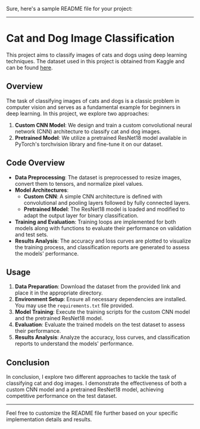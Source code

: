 Sure, here's a sample README file for your project:

---

# Cat and Dog Image Classification

This project aims to classify images of cats and dogs using deep learning techniques. The dataset used in this project is obtained from Kaggle and can be found [here](https://www.kaggle.com/datasets/ashfakyeafi/cat-dog-images-for-classification).

## Overview

The task of classifying images of cats and dogs is a classic problem in computer vision and serves as a fundamental example for beginners in deep learning. In this project, we explore two approaches:

1. **Custom CNN Model**: We design and train a custom convolutional neural network (CNN) architecture to classify cat and dog images.
2. **Pretrained Model**: We utilize a pretrained ResNet18 model available in PyTorch's torchvision library and fine-tune it on our dataset.

## Code Overview

- **Data Preprocessing**: The dataset is preprocessed to resize images, convert them to tensors, and normalize pixel values.
- **Model Architectures**:
    - **Custom CNN**: A simple CNN architecture is defined with convolutional and pooling layers followed by fully connected layers.
    - **Pretrained Model**: The ResNet18 model is loaded and modified to adapt the output layer for binary classification.
- **Training and Evaluation**: Training loops are implemented for both models along with functions to evaluate their performance on validation and test sets.
- **Results Analysis**: The accuracy and loss curves are plotted to visualize the training process, and classification reports are generated to assess the models' performance.

## Usage

1. **Data Preparation**: Download the dataset from the provided link and place it in the appropriate directory.
2. **Environment Setup**: Ensure all necessary dependencies are installed. You may use the `requirements.txt` file provided.
3. **Model Training**: Execute the training scripts for the custom CNN model and the pretrained ResNet18 model.
4. **Evaluation**: Evaluate the trained models on the test dataset to assess their performance.
5. **Results Analysis**: Analyze the accuracy, loss curves, and classification reports to understand the models' performance.

## Conclusion

In conclusion, I explore two different approaches to tackle the task of classifying cat and dog images. I demonstrate the effectiveness of both a custom CNN model and a pretrained ResNet18 model, achieving competitive performance on the test dataset.

---

Feel free to customize the README file further based on your specific implementation details and results.